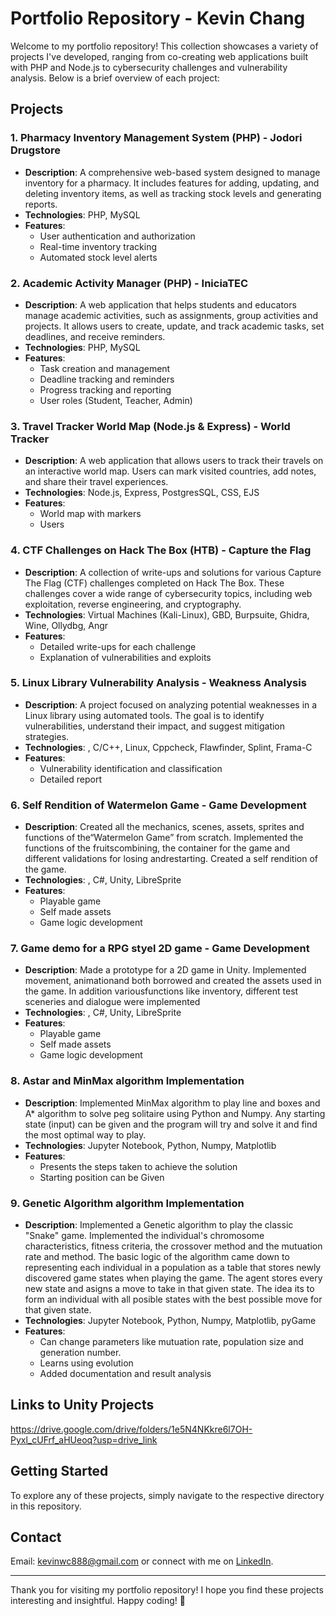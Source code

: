 # Portfolio Repository - Kevin Chang

Welcome to my portfolio repository! This collection showcases a variety of projects I've developed, ranging from co-creating web applications built with PHP and Node.js to cybersecurity challenges and vulnerability analysis. Below is a brief overview of each project:

## Projects

### 1. **Pharmacy Inventory Management System (PHP) - Jodori Drugstore**
   - **Description**: A comprehensive web-based system designed to manage inventory for a pharmacy. It includes features for adding, updating, and deleting inventory items, as well as tracking stock levels and generating reports.
   - **Technologies**: PHP, MySQL
   - **Features**:
     - User authentication and authorization
     - Real-time inventory tracking
     - Automated stock level alerts

### 2. **Academic Activity Manager (PHP) - IniciaTEC**
   - **Description**: A web application that helps students and educators manage academic activities, such as assignments, group activities and projects. It allows users to create, update, and track academic tasks, set deadlines, and receive reminders.
   - **Technologies**: PHP, MySQL
   - **Features**:
     - Task creation and management
     - Deadline tracking and reminders
     - Progress tracking and reporting
     - User roles (Student, Teacher, Admin)

### 3. **Travel Tracker World Map (Node.js & Express) - World Tracker**
   - **Description**: A web application that allows users to track their travels on an interactive world map. Users can mark visited countries, add notes, and share their travel experiences.
   - **Technologies**: Node.js, Express, PostgresSQL, CSS, EJS
   - **Features**:
     - World map with markers
     - Users

### 4. **CTF Challenges on Hack The Box (HTB) - Capture the Flag**
   - **Description**: A collection of write-ups and solutions for various Capture The Flag (CTF) challenges completed on Hack The Box. These challenges cover a wide range of cybersecurity topics, including web exploitation, reverse engineering, and cryptography.
   - **Technologies**: Virtual Machines (Kali-Linux), GBD, Burpsuite, Ghidra, Wine, Ollydbg, Angr
   - **Features**:
     - Detailed write-ups for each challenge
     - Explanation of vulnerabilities and exploits

### 5. **Linux Library Vulnerability Analysis - Weakness Analysis**
   - **Description**: A project focused on analyzing potential weaknesses in a Linux library using automated tools. The goal is to identify vulnerabilities, understand their impact, and suggest mitigation strategies.
   - **Technologies**: , C/C++, Linux, Cppcheck, Flawfinder, Splint, Frama-C
   - **Features**:
     - Vulnerability identification and classification
     - Detailed report 

### 6. **Self Rendition of Watermelon Game - Game Development**
   - **Description**: Created all the mechanics, scenes, assets, sprites and functions of the“Watermelon Game” from scratch. Implemented the functions of the fruitscombining, the container for the game and different validations for losing andrestarting. Created a self rendition of the game.
   - **Technologies**: , C#, Unity, LibreSprite
   - **Features**:
     - Playable game
     - Self made assets
     - Game logic development

### 7. **Game demo for a RPG styel 2D game - Game Development**
   - **Description**: Made a prototype for a 2D game in Unity. Implemented movement, animationand both borrowed and created the assets used in the game. In addition variousfunctions like inventory, different test sceneries and dialogue were implemented
   - **Technologies**: , C#, Unity, LibreSprite
   - **Features**:
     - Playable game
     - Self made assets
     - Game logic development

  ### 8. **Astar and MinMax algorithm Implementation**
  - **Description**: Implemented MinMax algorithm to play line and boxes and A* algorithm to solve peg solitaire using Python and Numpy. Any starting state (input) can be given and the program will try and solve it and find the most optimal way to play.
  - **Technologies**: Jupyter Notebook, Python, Numpy, Matplotlib
  - **Features**:
    - Presents the steps taken to achieve the solution
    - Starting position can be Given 

  ### 9. **Genetic Algorithm algorithm Implementation**
  - **Description**: Implemented a Genetic algorithm to play the classic "Snake" game. Implemented the individual's chromosome characteristics, fitness criteria, the crossover method and the mutuation rate and method. The basic logic of the algorithm came down to representing each individual in a population as a table that stores newly discovered game states when playing the game. The agent stores every new state and asigns a move to take in that given state. The idea its to form an individual with all posible states with the best possible move for that given state.
  - **Technologies**: Jupyter Notebook, Python, Numpy, Matplotlib, pyGame
  - **Features**:
    - Can change parameters like mutuation rate, population size and generation number.
    - Learns using evolution
    - Added documentation and result analysis

## Links to Unity Projects
https://drive.google.com/drive/folders/1e5N4NKkre6l7OH-Pyxl_cUFrf_aHUeoq?usp=drive_link

## Getting Started

To explore any of these projects, simply navigate to the respective directory in this repository.

## Contact
Email: kevinwc888@gmail.com or connect with me on [LinkedIn](https://www.linkedin.com/in/kevin-chang-7375912a1/).

---

Thank you for visiting my portfolio repository! I hope you find these projects interesting and insightful. Happy coding! 🚀
